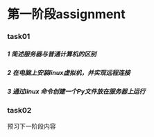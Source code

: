 # 第一阶段assignment
### task01
  ##### 1 简述服务器与普通计算机的区别
  ##### 2 在电脑上安装linux虚拟机，并实现远程连接
  ##### 3 通过linux 命令创建一个Py文件放在服务器上运行
### task02
预习下一阶段内容
